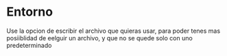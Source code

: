 # Entorno

Use la opcion de escribir el archivo que quieras usar, para poder tenes mas posiiblidad de eelguir un archivo, y que no se quede solo con uno predeterminado
